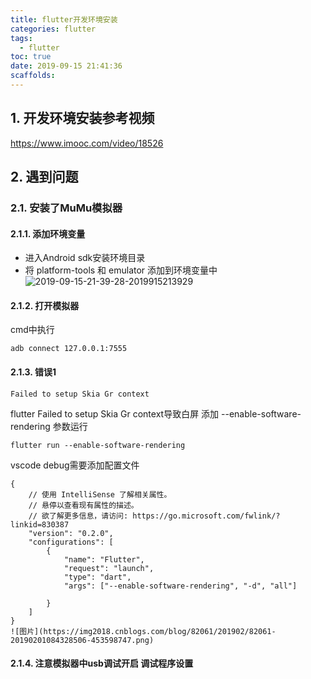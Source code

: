 ```yaml
---
title: flutter开发环境安装
categories: flutter
tags:
  - flutter
toc: true
date: 2019-09-15 21:41:36
scaffolds:
---
```


## 1. 开发环境安装参考视频
https://www.imooc.com/video/18526
## 2. 遇到问题
### 2.1. 安装了MuMu模拟器
#### 2.1.1. 添加环境变量
* 进入Android sdk安装环境目录
* 将 platform-tools 和 emulator 添加到环境变量中
![2019-09-15-21-39-28-2019915213929](http://blogimage.signalfire2017.com/blog/2019-09-15-21-39-28-2019915213929.png?imageMogr2/thumbnail/!100p)
#### 2.1.2. 打开模拟器 
cmd中执行
```
adb connect 127.0.0.1:7555
```
#### 2.1.3. 错误1
```
Failed to setup Skia Gr context
```
flutter Failed to setup Skia Gr context导致白屏
添加 --enable-software-rendering 参数运行
```
flutter run --enable-software-rendering
```
vscode debug需要添加配置文件
```
{
    // 使用 IntelliSense 了解相关属性。 
    // 悬停以查看现有属性的描述。
    // 欲了解更多信息，请访问: https://go.microsoft.com/fwlink/?linkid=830387
    "version": "0.2.0",
    "configurations": [
        {
            "name": "Flutter",
            "request": "launch",
            "type": "dart",
            "args": ["--enable-software-rendering", "-d", "all"]
            
        }
    ]
}
![图片](https://img2018.cnblogs.com/blog/82061/201902/82061-20190201084328506-453598747.png)

```
#### 2.1.4. 注意模拟器中usb调试开启 调试程序设置